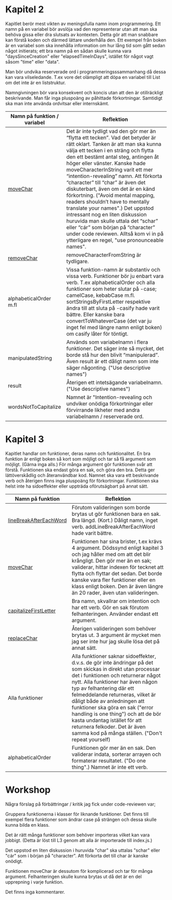 # Kapitel 2

Kapitlet berör mest vikten av meningsfulla namn inom programmering. Ett namn på en variabel bör avslöja vad den representerar utan att man ska behöva gissa eller dra slutsats av kontexten. Detta gör att man snabbare kan förstå koden och därmed lättare underhålla den. Ett exempel från boken är en variabel som ska innehålla information om hur lång tid som gått sedan något initierats; ett bra namn på en sådan skulle kunna vara "daysSinceCreation" eller "elapsedTimeInDays", istället för något vagt såsom "time" eller "data".

Man bör undvika reserverade ord i programmeringsssammanhang då dessa kan vara vilseledande. T.ex vore det olämpligt att döpa en variabel till List om det inte är en liststruktur.

Namngivningen bör vara konsekvent och koncis utan att den är otillräckligt beskrivande. Man får inga pluspoäng av påhittade förkortningar. Samtidigt ska man inte använda ordvitsar eller internskämt.

| Namn på funktion / variabel | Reflektion |
|----------|----------|
| [moveChar](./src/moveChar.js)  | Det är inte tydligt vad den gör mer än “flytta ett tecken”. Vad det betyder är rätt oklart. Tanken är att man ska kunna välja ett tecken i en sträng och flytta den ett bestämt antal steg, antingen åt höger eller vänster. Kanske hade moveCharacterInString varit ett mer “intention-revealing” namn. Att förkorta “character” till “char” är även det diskuterbart, även om det är en känd förkortning. ("Avoid mental mapping, readers shouldn’t have to mentally translate your names".) Det uppstod intressant nog en liten diskussion huruvida man skulle uttala det “schar” eller “cár” som början på “character” under code reviewen. Alltså kom vi in på ytterligare en regel, "use pronounceable names".  |
| [removeChar](./src/removeChar.js)  | removeCharacterFromString är tydligare.   |
| alphabeticalOrder m.fl  | Vissa funktion-namn är substantiv och vissa verb. Funktioner bör ju enbart vara verb. T.ex alphabeticalOrder och alla funktioner som heter slutar på -case; camelCase, kebabCase m.fl. sortStringsByFirstLetter respektive ändra till att sluta på -casify hade varit bättre. Eller kanske bara convertToWhateverCase (det var ju inget fel med längre namn enligt boken) om casify låter för töntigt.   |
| manipulatedString  | Används som variabelnamn i flera funktioner. Det säger inte så mycket, det borde stå hur den blivit “manipulerad”. Även result är ett dåligt namn som inte säger någonting. ("Use descriptive names") |
| result  | Återigen ett intetsägande variabelnamn.  ("Use descriptive names") |
| wordsNotToCapitalize | Namnet är "Intention-revealing och undviker onödiga förkortningar eller förvirrande likheter med andra variabelnamn / reserverade ord. |


# Kapitel 3

Kapitlet handlar om funktioner, deras namn och funktionalitet. En bra funktion är enligt boken så kort som möjligt och tar så få argument som möjligt. (Gärna inga alls.) För många argument gör funktionen svår att förstå. Funktionen ska endast göra en sak, och göra den bra. Detta ger lättöverskådlig och återanvändbar kod. Namnet ska vara ett beskrivande verb och återigen finns inga pluspoäng för förkortningar. 
Funktionen ska helst inte ha sidoeffekter eller uppträda oförutsägbart på annat sätt.

| Namn på funktion | Reflektion |
|----------|----------|
| [lineBreakAfterEachWord](./src/lineBreakAfterEachWord.js)  | Förutom valideringen som borde brytas ut gör funktionen bara en sak. Bra längd. (Kort.) Dåligt namn, inget verb. addLineBreakAfterEachWord hade varit bättre.  |
| [moveChar](./src/moveChar.js)  | Funktionen har sina brister, t.ex krävs 4 argument. Dödssynd enligt kapitel 3 och jag håller med om att det blir krångligt. Den gör mer än en sak; validerar, hittar indexen för tecknet att flytta och flyttar det sedan. Det borde kanske vara fler funktioner eller en klass enligt boken. Den är även längre än 20 rader, även utan valideringen. |
|   [capitalizeFirstLetter](./src/capitalizeFirstLetter.js) | Bra namn, skvallrar om intention och har ett verb. Gör en sak förutom felhanteringen. Använder endast ett argument. |
|  [replaceChar](./src/capitalizeFirstLetter.js) | Återigen valideringen som behöver brytas ut. 3 argument är mycket men jag ser inte hur jag skulle lösa det på annat sätt. |
|  Alla funktioner | Alla funktioner saknar sidoeffekter, d.v.s. de gör inte ändringar på det som skickas in direkt utan processar det i funktionen och returnerar något nytt. Alla funktioner har även någon typ av felhantering där ett felmeddelande returneras, vilket är dåligt både av anledningen att funktioner ska göra en sak ("error handling is one thing") och att de bör kasta undantag istället för att returnera felkoder. Det är även samma kod på många ställen. ("Don't repeat yourself)|
| alphabeticalOrder | Funktionen gör mer än en sak. Den validerar indata, sorterar arrayen och formaterar resultatet. ("Do one thing".) Namnet är inte ett verb. 


# Workshop

Några förslag på förbättringar / kritik jag fick under code-reviewen var;

Gruppera funktionerna i klasser för liknande funktioner. Det finns till exempel flera funktioner som ändrar case på strängen och dessa skulle kunna bilda en klass. 

Det är rätt många funktioner som behöver importeras vilket kan vara jobbigt.
(Detta är löst till L3 genom att alla är importerade till index.js.)

Det uppstod en liten diskussion i huruvida "char" ska uttalas "schar" eller "cár" som i början på "character". Att förkorta det till char är kanske onödigt.

Funktionen moveChar är dessutom för komplicerad och tar för många argument. 
Felhanteringen skulle kunna brytas ut då det är en del upprepning i varje funktion.

Det finns inga kommentarer.

